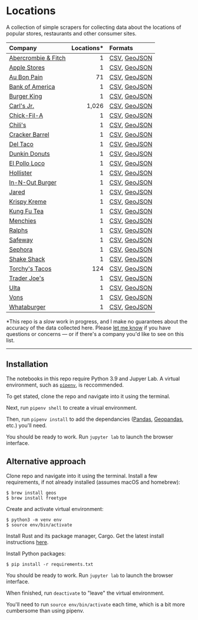# Locations
A collection of simple scrapers for collecting data about the locations of popular stores, restaurants and other consumer sites.  

|Company|Locations*|Formats|
|:---  |---: |:---  |
|[Abercrombie & Fitch](https://github.com/stiles/locations/tree/main/abercrombie-fitch)|1|[CSV](https://github.com/stiles/locations/blob/main/abercrombie-fitch/data/processed/bank_of_america_locations.csv), [GeoJSON](https://github.com/stiles/locations/blob/main/abercrombie-fitch/data/processed/bank_of_america_locations.geojson)|
|[Apple Stores](https://github.com/stiles/locations/tree/main/apple-stores)|1|[CSV](), [GeoJSON]()|
|[Au Bon Pain](https://github.com/stiles/locations/tree/main/au-bon-pain)|71|[CSV](), [GeoJSON]()|
|[Bank of America](https://github.com/stiles/locations/tree/main/bank-of-america)|1|[CSV](), [GeoJSON]()|
|[Burger King](https://github.com/stiles/locations/tree/main/burger-king)|1|[CSV](), [GeoJSON]()|
|[Carl's Jr.](https://github.com/stiles/locations/tree/main/carls-jr)|1,026|[CSV](), [GeoJSON]()|
|[Chick-Fil-A](https://github.com/stiles/locations/tree/main/chick-fil-a)|1|[CSV](), [GeoJSON]()|
|[Chili's](https://github.com/stiles/locations/tree/main/chilis)|1|[CSV](), [GeoJSON]()|
|[Cracker Barrel](https://github.com/stiles/locations/tree/main/cracker-barrel)|1|[CSV](), [GeoJSON]()|
|[Del Taco](https://github.com/stiles/locations/tree/main/del-taco)|1|[CSV](), [GeoJSON]()|
|[Dunkin Donuts](https://github.com/stiles/locations/tree/main/dunkin-donuts)|1|[CSV](), [GeoJSON]()|
|[El Pollo Loco](https://github.com/stiles/locations/tree/main/el-pollo-loco)|1|[CSV](), [GeoJSON]()|
|[Hollister](https://github.com/stiles/locations/tree/main/hollister)|1|[CSV](), [GeoJSON]()|
|[In-N-Out Burger](https://github.com/stiles/locations/tree/main/in-n-out)|1|[CSV](), [GeoJSON]()|
|[Jared](https://github.com/stiles/locations/tree/main/jared)|1|[CSV](), [GeoJSON]()|
|[Krispy Kreme](https://github.com/stiles/locations/tree/main/krispy-kreme)|1|[CSV](), [GeoJSON]()|
|[Kung Fu Tea](https://github.com/stiles/locations/tree/main/kung-fu-tea)|1|[CSV](), [GeoJSON]()|
|[Menchies](https://github.com/stiles/locations/tree/main/menchies)|1|[CSV](), [GeoJSON]()|
|[Ralphs](https://github.com/stiles/locations/tree/main/ralphs)|1|[CSV](), [GeoJSON]()|
|[Safeway](https://github.com/stiles/locations/tree/main/safeway)|1|[CSV](), [GeoJSON]()|
|[Sephora](https://github.com/stiles/locations/tree/main/sephora)|1|[CSV](), [GeoJSON]()|
|[Shake Shack](https://github.com/stiles/locations/tree/main/shake-shack)|1|[CSV](), [GeoJSON]()|
|[Torchy's Tacos](https://github.com/stiles/locations/tree/main/torchys-tacos)|124|[CSV](), [GeoJSON]()|
|[Trader Joe's](https://github.com/stiles/locations/tree/main/trader-joes)|1|[CSV](), [GeoJSON]()|
|[Ulta](https://github.com/stiles/locations/tree/main/ulta)|1|[CSV](), [GeoJSON]()|
|[Vons](https://github.com/stiles/locations/tree/main/vons)|1|[CSV](), [GeoJSON]()|
|[Whataburger](https://github.com/stiles/locations/tree/main/whataburger)|1|[CSV](), [GeoJSON]()|

*This repo is a *slow* work in progress, and I make no guarantees about the accuracy of the data collected here. Please [let me know](mailto:mattstiles@gmail.com) if you have questions or concerns — or if there's a company you'd like to see on this list.

---

## Installation
The notebooks in this repo require Python 3.9 and Jupyer Lab. A virtual environment, such as [`pipenv`](https://pipenv.pypa.io/en/latest/), is reccommended. 

To get stated, clone the repo and navigate into it using the terminal. 

Next, run `pipenv shell` to create a virual environment. 

Then, run `pipenv install` to add the dependancies ([Pandas](https://pandas.pydata.org/), [Geopandas](https://geopandas.org/en/stable/), etc.) you'll need.

You should be ready to work. Run `jupyter lab` to launch the browser interface.

## Alternative approach

Clone repo and navigate into it using the terminal. Install a few requirements, if not already installed (assumes macOS and homebrew):

    $ brew install geos
    $ brew install freetype

Create and activate virtual environment:

    $ python3 -m venv env
    $ source env/bin/activate

Install Rust and its package manager, Cargo. Get the latest install instructions [here](https://www.rust-lang.org/tools/install).

Install Python packages:

    $ pip install -r requirements.txt

You should be ready to work. Run `jupyter lab` to launch the browser interface.

When finished, run `deactivate` to "leave" the virtual environment.

You'll need to run `source env/bin/activate` each time, which is a bit more cumbersome than using pipenv.